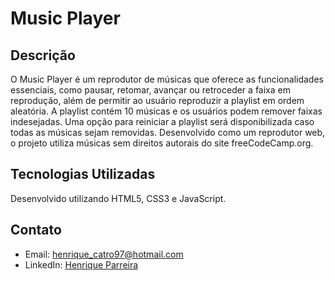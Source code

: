 # Music Player

## Descrição
O Music Player é um reprodutor de músicas que oferece as funcionalidades essenciais, como pausar, retomar, avançar ou retroceder a faixa em reprodução, além de permitir ao usuário reproduzir a playlist em ordem aleatória. A playlist contém 10 músicas e os usuários podem remover faixas indesejadas. Uma opção para reiniciar a playlist será disponibilizada caso todas as músicas sejam removidas. Desenvolvido como um reprodutor web, o projeto utiliza músicas sem direitos autorais do site freeCodeCamp.org.

## Tecnologias Utilizadas
Desenvolvido utilizando HTML5, CSS3 e JavaScript.

## Contato
- Email: [henrique_catro97@hotmail.com](mailto:henrique_catro97@hotmail.com)
- LinkedIn: [Henrique Parreira](https://linkedin.com/in/parreirahenrique)
